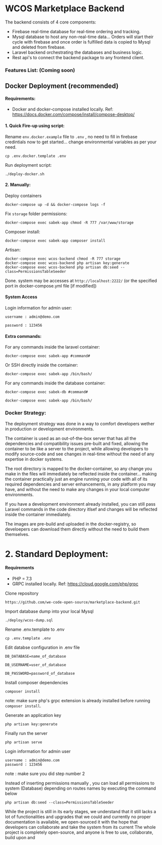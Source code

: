   

# WCOS Marketplace Backend

The backend consists of 4 core components:
- Firebase real-time database for real-time ordering and tracking.
- Mysql database to host any non-real-time data... Orders will start their cycle with firebase and once order is fulfilled data is copied to Mysql and deleted from firebase.
- Laravel backend orchestrating the databases and business logic.
- Rest api's to connect the backend package to any frontend client.

### Features List: (Coming soon)

## Docker Deployment (recommended)
#### Requirements:
- Docker and docker-compose installed locally. Ref: https://docs.docker.com/compose/install/compose-desktop/

#### 1. Quick Fire-up using script:
Rename `env.docker.example` file to `.env` , no need to fill in firebase credintials now to get started... change environmental variables as per your need. 
```
cp .env.docker.template .env
```

Run deployment script:
```
./deploy-docker.sh
```

#### 2. Manually:

Deploy containers
```
docker-compose up -d && docker-compose logs -f
```

Fix `storage` folder permissions:
```
docker-compose exec sabek-app chmod -R 777 /var/www/storage
```

Composer install:
```
docker-compose exec sabek-app composer install
```

Artisan:
```
docker-compose exec wcos-backend chmod -R 777 storage
docker-compose exec wcos-backend php artisan key:generate
docker-compose exec wcos-backend php artisan db:seed --class=PermissionsTableSeeder
```  

Done. system may be accesses at `http://localhost:2222/` (or the specified port in docker-compose.yml file [if modified])

#### System Access

Login information for admin user:
```
username : admin@demo.com

password : 123456
```


#### Extra commands:

For any commands inside the laravel container:
```
docker-compose exec sabek-app #command#
```
  

Or SSH directly inside the container:
```
docker-compose exec sabek-app /bin/bash/
```

For any commands inside the database container:
```
docker-compose exec sabek-db #command#

docker-compose exec sabek-app /bin/bash/
```

### Docker Strategy:
The deployment strategy was done in a way to comfort developers wether in production or development environments.

The container is used as an out-of-the-box server that has all the dependencies and compatibility issues pre-built and fixed, allowing the container to be like a server to the project, while allowing developers to modify source-code and see changes in real-time without the need of any expertise in docker systems.

The root directory is mapped to the docker-container, so any change you make in the files will immediately be reflected inside the container... making the container practically just an engine running your code with all of its required dependencies and server enhancements, in any platform you may have, and without the need to make any changes in your local computer environments. 

If you have a development environment already installed, you can still pass Laravel commands in the code directory itlsef and changes will be reflected inside the container immediately.

The images are pre-build and uploaded in the docker-registry, so develoepers can download them directly without the need to build them themselves.

# 2. Standard Deployment:

#### Requirements
- PHP = 7.3
- GRPC installed locally. Ref: https://cloud.google.com/php/grpc

Clone repository
```code
https://github.com/we-code-open-source/marketplace-backend.git
```

Import database dump into your local Mysql
```code
./deploy/wcos-dump.sql
```

Rename .env.template to .env
``` code
cp .env.template .env
```

Edit databse configuration in .env file
``` code
DB_DATABASE=name_of_database

DB_USERNAME=user_of_database

DB_PASSWORD=password_of_database
```

Install composer dependencies
```code
composer install
```
note: make sure php's grpc extension is already installed before running `composer install`.
 
Generate an application key
```code
php artisan key:generate
```

Finally run the server
```code
php artisan serve
```

Login information for admin user
```code
username : admin@demo.com
password : 123456
```
note : make sure you did step number 2

Instead of inserting permissions manually , you can load all permissions to system (Database) depending on routes names by executing the command below
``` code
php artisan db:seed --class=PermissionsTableSeeder
```

While the project is still in its early stages, we understand that it still lacks a lot of functionalities and upgrades that we could 
and currently no proper documentation is available, we open-sourced it with the hope that developers can collaborate and take the system from its current 
The whole project is completely open-source, and anyone is free to use, collaborate, build upon and 